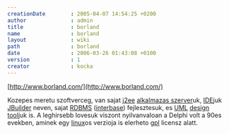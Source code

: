 ```yaml
---
creationDate        : 2005-04-07 14:54:25 +0200 
author              : admin 
title               : borland 
name                : borland 
layout              : wiki 
path                : borland 
date                : 2006-03-26 01:43:08 +0100 
version             : 1 
creator             : kocka 
---
```

[http://www.borland.com/](http://www.borland.com/)

Kozepes meretu szoftverceg, van sajat [j2ee](j2ee.html) [alkalmazas szerver](Alkalmazas%20Szerver.html)uk, [IDE](IDE.html)juk [JBuilder](JBuilder.html) neven, sajat [RDBMS](RDBMS.html) ([interbase](Missing.html)) fejlesztesuk, es [UML](UML.html) [design tool](Missing.html)juk is.
A leghirsebb lovesuk viszont nyilvanvaloan a Delphi volt a 90es evekben, aminek egy [linux](Linux.html)os verzioja is elerheto [gpl](GPL.html) licensz alatt.
